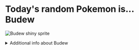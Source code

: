 # Today's random Pokemon is... Budew

![Budew shiny sprite](https://raw.githubusercontent.com/PokeAPI/sprites/master/sprites/pokemon/shiny/406.png)

<details>
<summary>Additional info about Budew</summary>

| srpite type | image |
|------|------|
| back_default | ![Budew back_default sprite](https://raw.githubusercontent.com/PokeAPI/sprites/master/sprites/pokemon/back/406.png) |
| back_shiny | ![Budew back_shiny sprite](https://raw.githubusercontent.com/PokeAPI/sprites/master/sprites/pokemon/back/shiny/406.png) |
| front_default | ![Budew front_default sprite](https://raw.githubusercontent.com/PokeAPI/sprites/master/sprites/pokemon/406.png) | </details>